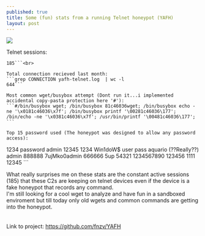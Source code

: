 ```yaml
---
published: true
title: Some (fun) stats from a running Telnet honeypot (YAFH)
layout: post
---
```

![](https://cryptoyeti.com/wp-content/uploads/2016/10/mining-zcash-326x245.png)

Telnet sessions:
```netstat -peanut | grep 23 | grep ESTABLISHED | wc -l
185```<br>

Total connection recieved last month:
```grep CONNECTION yafh-telnet.log  | wc -l
644```

Most common wget/busybox attempt (Dont run it...i implemented accidental copy-pasta protection here '#'):
```#/bin/busybox wget; /bin/busybox 81c46036wget; /bin/busybox echo -ne '\x0181c46036\x7f'; /bin/busybox printf '\00281c46036\177'; /bin/echo -ne '\x0381c46036\x7f'; /usr/bin/printf '\00481c46036\177'; ```

Top 15 password used (The honeypot was designed to allow any password access):
```
 <empty> 
 1234
 password
 admin
 12345
 1234
 Win1doW$
 user
 pass
 aquario (??Really??)
 admin
 888888
 7ujMko0admin
 666666
 5up
 54321
 1234567890
 123456
 1111
 12345
```


What really surprises me on these stats are the constant active sessions (185) that these C2s are keeping on telnet devices even if the device is a fake honeypot that records any command. <br>
I'm still looking for a cool wget to analyze and have fun in a sandboxed enviroment but till today only old wgets and common commands are getting into the honeypot. <br>
<br><br>
Link to project: https://github.com/fnzv/YAFH
